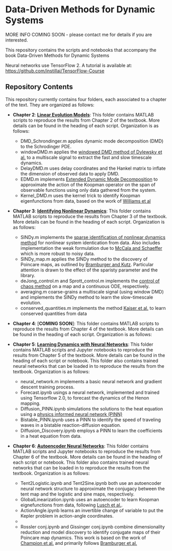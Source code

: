 # Data-Driven Methods for Dynamic Systems

MORE INFO COMING SOON - please contact me for details if you are interested.

This repository contains the scripts and notebooks that accompany the book Data-Driven Methods for Dynamic Systems

Neural networks use TensorFlow 2. A tutorial is available at: https://github.com/instillai/TensorFlow-Course 

## **Repository Contents**
This repository currently contains four folders, each associated to a chapter of the text. They are organized as follows:

- **Chapter 2**: [**Linear Evolution Models**](https://github.com/jbramburger/DataDrivenDynSyst/tree/main/Linear%20Evolution%20Models): This folder contains MATLAB scripts to reproduce the results from Chapter 2 of the textbook. More details can be found in the heading of each script. Organization is as follows:
    - DMD_Schrondinger.m applies dynamic mode decomposition (DMD) to the Schrodinger PDE.
    - windowDMD.m applies the [windowed DMD method of Dylewsky et al.](https://journals.aps.org/pre/abstract/10.1103/PhysRevE.99.063311) to a multiscale signal to extract the fast and slow timescale dynamics.
    - DelayDMD.m uses delay coordinates and the Hankel matrix to inflate the dimension of observed data to apply DMD.
    - EDMD.m implements [Extended Dynamic Mode Decomposition](https://link.springer.com/article/10.1007/s00332-015-9258-5) to approximate the action of the Koopman operator on the span of observable functions using only data gathered from the system.
    - Kernel_DMD.m uses the kernel trick to identify Koopman eigenfunctions from data, based on the work of [Williams et al](https://www.aimsciences.org/article/doi/10.3934/jcd.2015005)  

- **Chapter 3**: [**Identifying Nonlinear Dynamics**](https://github.com/jbramburger/DataDrivenDynSyst/tree/main/Identifying%20Nonlinear%20Dynamics): This folder contains MATLAB scripts to reproduce the results from Chapter 3 of the textbook. More details can be found in the heading of each script. Organization is as follows:
    - SINDy.m implements the [sparse identification of nonlinear dynamics method](https://www.pnas.org/doi/10.1073/pnas.1517384113) for nonlinear system identication from data. Also includes implementation the weak formulation due to [McCala and Schaeffer](https://pubmed.ncbi.nlm.nih.gov/28950639/) which is more robust to noisy data.
    - SINDy_map.m applies the SINDy method to the discovery of Poincare maps, as outlined by [Bramburger and Kutz](https://www.sciencedirect.com/science/article/pii/S0167278919305470). Particular attention is drawn to the effect of the sparisty parameter and the library.
    - deJong_control.m and Sprott_control.m implements the [control of chaos method](https://journals.aps.org/prl/abstract/10.1103/PhysRevLett.64.1196) on a map and a continuous ODE, respectively. 
    - averaging.m coarse-grains a multiscale signal (using window DMD) and implements the SINDy method to learn the slow-timescale evolution.
    - conserved_quantities.m implements the method [Kaiser et al.](http://eurika-kaiser.com/downloads/KaKuBr2018cdc.pdf) to learn conserved quantities from data 

- **Chapter 4**: [**COMING SOON**]: This folder contains MATLAB scripts to reproduce the results from Chapter 4 of the textbook. More details can be found in the heading of each script. Organization is as follows:

- **Chapter 5**: [**Learning Dynamics with Neural Networks**](https://github.com/jbramburger/DataDrivenDynSyst/tree/main/Learning%20Dynamics%20with%20Neural%20Networks): This folder contains MATLAB scripts and Jupyter notebooks to reproduce the results from Chapter 5 of the textbook. More details can be found in the heading of each script or notebook. This folder also contains trained neural networks that can be loaded in to reproduce the results from the textbook. Organization is as follows:
    - neural_network.m implements a basic neural network and gradient descent training process.
    - Forecast.ipynb usings a neural network, implemented and trained using Tensorflow 2.0, to forecast the dynamics of the Henon mapping.
    - Diffusion_PINN.ipynb simulations the solutions to the heat equation using a [physics informed neural network (PINN)](https://www.sciencedirect.com/science/article/pii/S0021999118307125)
    - Bistable_PINN.ipynb uses a PINN to identify the speed of traveling waves in a bistable reaction-diffusion equation.
    - Diffusion_Discovery.ipynb employs a PINN to learn the coefficients in a heat equation from data. 

- **Chapter 6**: [**Autoencoder Neural Networks**](https://github.com/jbramburger/DataDrivenDynSyst/tree/main/Autoencoder%20Neural%20Networks): This folder contains MATLAB scripts and Jupyter notebooks to reproduce the results from Chapter 6 of the textbook. More details can be found in the heading of each script or notebook. This folder also contains trained neural networks that can be loaded in to reproduce the results from the textbook. Organization is as follows:
    - Tent2Logistic.ipynb and Tent2Sine.ipynb both use an autoencoder neural network structure to approximate the conjugacy between the tent map and the logistic and sine maps, respectively.
    - GlobalLinearization.ipynb uses an autoencoder to learn Koopman eignefunctions from data, following [Lusch et al.](https://www.nature.com/articles/s41467-018-07210-0).
    - ActionAngle.ipynb learns an invertible change of variable to put the Kepler problem in action-angle coordinates.
    -
    - Rossler conj.ipynb and Gissinger conj.ipynb combine dimensionality reduction and model discovery to identify conjugate maps of their Poincare map dynamics. This work is based on the work of [Champion et al.](https://www.pnas.org/doi/abs/10.1073/pnas.1906995116) and primarily follows [Bramburger et al.](https://www.sciencedirect.com/science/article/pii/S0167278921001652)
